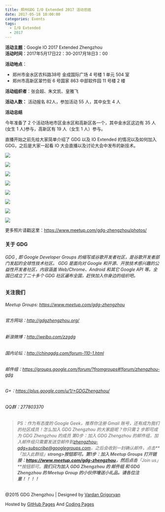 ```yaml
---
title: 郑州GDG I/O Extended 2017 活动总结
date: 2017-05-18 18:00:00
categories: Events
tags:
  - I/O Extended
  - 2017
---
```


**活动主题**：Google IO 2017 Extended Zhengzhou<br>
**活动时间**：2017年5月17日22：30-2017月18日3：00<br>

**活动地点**：
- 郑州市金水区农科路38号 金成国际广场 4 号楼 1 单元 504 室
- 郑州市高新区翠竹街 6 号国家 863 中部软件园 11 号楼 2 楼

**活动组织者**：张会超、朱文凯、皇雅飞

**活动人数：** 活动报名 82人，参加活动 55 人，其中女生 4 人

<!-- more -->

**活动总结**

今年准备了 2 个活动场地市区金水区和高新区各一个，其中金水区这边有 35 人(女生 1 人)参与，高新区有 19 人（女生 1 人）参与。

直播开始之前先给大家简单介绍了 GDG 以及 IO Extended 的情况以及如何加入 GDG，之后是大家一起看 IO 大会直播以及讨论大会中发布的新技术。

![](https://hackmd.io/MYMwHGBGAMCGsFoCMwwDYEBYQFMcIE4B2EAVgQCYxgBmCgE1KQOmgqA=#%E6%B4%BB%E5%8A%A8%E6%80%BB%E7%BB%93)

![](https://hackmd.io/MYMwHGBGAMCGsFoCMwwDYEBYQFMcIE4B2EAVgQCYxgBmCgE1KQOmgqA=#%E6%B4%BB%E5%8A%A8%E6%80%BB%E7%BB%93)

![](https://hackmd.io/MYMwHGBGAMCGsFoCMwwDYEBYQFMcIE4B2EAVgQCYxgBmCgE1KQOmgqA=#%E6%B4%BB%E5%8A%A8%E6%80%BB%E7%BB%93)

![](https://hackmd.io/MYMwHGBGAMCGsFoCMwwDYEBYQFMcIE4B2EAVgQCYxgBmCgE1KQOmgqA=#%E6%B4%BB%E5%8A%A8%E6%80%BB%E7%BB%93)

![](https://hackmd.io/MYMwHGBGAMCGsFoCMwwDYEBYQFMcIE4B2EAVgQCYxgBmCgE1KQOmgqA=#%E6%B4%BB%E5%8A%A8%E6%80%BB%E7%BB%93)

![](https://hackmd.io/MYMwHGBGAMCGsFoCMwwDYEBYQFMcIE4B2EAVgQCYxgBmCgE1KQOmgqA=#%E6%B4%BB%E5%8A%A8%E6%80%BB%E7%BB%93)

![](https://hackmd.io/MYMwHGBGAMCGsFoCMwwDYEBYQFMcIE4B2EAVgQCYxgBmCgE1KQOmgqA=#%E6%B4%BB%E5%8A%A8%E6%80%BB%E7%BB%93)

![](https://hackmd.io/MYMwHGBGAMCGsFoCMwwDYEBYQFMcIE4B2EAVgQCYxgBmCgE1KQOmgqA=#%E6%B4%BB%E5%8A%A8%E6%80%BB%E7%BB%93)

更多照片请戳这里：<https://www.meetup.com/gdg-zhengzhou/photos/>

### 关于 GDG

###### GDG , 即 Google Developer Groups 的缩写或谷歌开发者社区，是谷歌开发者部门发起的全球性技术社区。 GDG 是面向对 Google 和开源、开放技术感兴趣的公益性开发者社区，内容涵盖 Web/Chrome、Android 和其它 Google API 等。全国已成立了二十多个 GDG 社区遍布全国，赶快加入你身边的组织吧。

### 关注我们

###### Meetup Groups: <https://www.meetup.com/gdg-zhengzhou>

###### 官方网站：<http://gdgzhengzhou.org/>

###### 新浪微博：<http://weibo.com/zzgdg>

###### 国内论坛：<http://chinagdg.com/forum-110-1.html>

###### 邮件组：<https://groups.google.com/forum/?fromgroups#!forum/zhengzhou-gdg>

###### G+：<https://plus.google.com/u/1/+GDGZhengzhou/>

###### QQ群：277803370

> ###### PS：作为有态度的 Google Geek，推荐你注册 Gmail 账号，还有成为我们的社区成员！怎么加入 GDG Zhengzhou 的大家庭呢？你只需 2 步即可成为 GDG Zhengzhou 的成员 第0步：加入 GDG Zhengzhou 的邮件组，加入邮件组只需要发送空邮件到[zhengzhou-gdg+subscribe@googlegroups.com](mailto:zhengzhou-gdg+subscribe@googlegroups.com)，之后会收到一封确认邮件，点击**「加入此群组」**strong>按钮即可。第1步：加入 Meetup Groups 打开链接：<https://www.meetup.com/gdg-zhengzhou>，然后点击**「Join us」**按钮即可。**我们只为加入 GDG Zhengzhou 的 邮件组 和 GDG Zhengzhou 的 Meetup Group 的小伙伴增送小礼品。请各位注意！！！！**

@2015 GDG Zhengzhou | Designed by [Vardan Grigoryan](http://vg.am/)

Hosted by [GitHub Pages](https://pages.github.com/) And [Coding Pages](https://pages.coding.net/)
